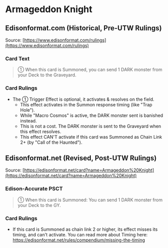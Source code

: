 # Armageddon Knight

## Edisonformat.com (Historical, Pre-UTW Rulings)

Source: [https://www.edisonformat.com/rulings](https://www.edisonformat.com/rulings)

### Card Text

> ① When this card is Summoned, you can send 1 DARK monster from your Deck to the Graveyard.

### Card Rulings

*   The ① Trigger Effect is optional, it activates & resolves on the field.
    *   This effect activates in the Summon response timing (like "Trap Hole").
    *   While "Macro Cosmos" is active, the DARK monster sent is banished instead.
    *   This is not a cost. The DARK monster is sent to the Graveyard when this effect resolves.
    *   This effect CAN'T activate if this card was Summoned as Chain Link 2+ (by "Call of the Haunted").

## Edisonformat.net (Revised, Post-UTW Rulings)

Source: [https://edisonformat.net/card?name=Armageddon%20Knight](https://edisonformat.net/card?name=Armageddon%20Knight)

### Edison-Accurate PSCT

> ① When this card is Summoned: You can send 1 DARK monster from your Deck to the GY.

### Card Rulings

*   If this card is Summoned as chain link 2 or higher, its effect misses its timing, and can't activate.
You can read more about Timing here:
https://edisonformat.net/rules/compendium/missing-the-timing
            